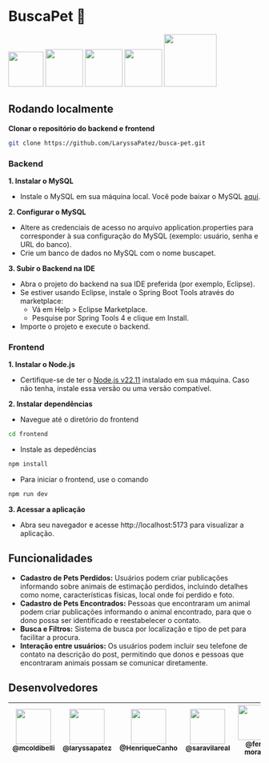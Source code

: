 # BuscaPet 🐾
<p align="left">
    <img width=70 src="https://img.shields.io/badge/Java-ED8B00?style=for-the-badge&logo=openjdk&logoColor=white"/>
    <img width=75 src="https://img.shields.io/badge/Spring-6DB33F?style=for-the-badge&logo=spring&logoColor=white"/>
    <img width=75 src="https://img.shields.io/badge/MySQL-00000F?style=for-the-badge&logo=mysql&logoColor=white"/>
    <img width=75 src="https://img.shields.io/badge/React-20232A?style=for-the-badge&logo=react&logoColor=61DAFBe"/>
    <img width=105 src="https://img.shields.io/badge/TypeScript-007ACC?style=for-the-badge&logo=typescript&logoColor=white"/>
</p>

## Rodando localmente
**Clonar o repositório do backend e frontend**
```bash
git clone https://github.com/LaryssaPatez/busca-pet.git
```
### Backend
**1. Instalar o MySQL**
- Instale o MySQL em sua máquina local. Você pode baixar o MySQL [aqui](https://dev.mysql.com/downloads/installer/).
  
**2. Configurar o MySQL**
- Altere as credenciais de acesso no arquivo application.properties para corresponder à sua configuração do MySQL (exemplo: usuário, senha e URL do banco).
- Crie um banco de dados no MySQL com o nome buscapet.

**3. Subir o Backend na IDE**
- Abra o projeto do backend na sua IDE preferida (por exemplo, Eclipse).
- Se estiver usando Eclipse, instale o Spring Boot Tools através do marketplace:
  - Vá em Help > Eclipse Marketplace.
  - Pesquise por Spring Tools 4 e clique em Install.
- Importe o projeto e execute o backend.
  
### Frontend
**1. Instalar o Node.js**
- Certifique-se de ter o [Node.js v22.11](https://nodejs.org/pt) instalado em sua máquina. Caso não tenha, instale essa versão ou uma versão compatível.

**2. Instalar dependências**
- Navegue até o diretório do frontend
```bash
cd frontend
```
- Instale as depedências
```bash
npm install
```
- Para iniciar o frontend, use o comando
```bash
npm run dev
```
**3. Acessar a aplicação**
- Abra seu navegador e acesse http://localhost:5173 para visualizar a aplicação.

## Funcionalidades
- **Cadastro de Pets Perdidos:** Usuários podem criar publicações informando sobre animais de estimação perdidos, incluindo detalhes como nome, características físicas, local onde foi perdido e foto.
- **Cadastro de Pets Encontrados:** Pessoas que encontraram um animal podem criar publicações informando o animal encontrado, para que o dono possa ser identificado e reestabelecer o contato.
- **Busca e Filtros:** Sistema de busca por localização e tipo de pet para facilitar a procura.
- **Interação entre usuários:** Os usuários podem incluir seu telefone de contato na descrição do post, permitindo que donos e pessoas que encontraram animais possam se comunicar diretamente.

## Desenvolvedores

<table>
<thead>
<tr>

<th align="center" style="text-align: center;"><a href="https://github.com/mcoldibelli"><img src="https://avatars.githubusercontent.com/u/134847635?v=4" width="70" style="max-width: 100%;"><br><sub>@mcoldibelli</sub></a></th>
<th align="center" style="text-align: center;"><a href="https://github.com/LaryssaPatez"><img src="https://avatars.githubusercontent.com/u/132311199?v=4" width="70" style="max-width: 100%;"><br><sub>@laryssapatez</sub></a></th>
<th align="center" style="text-align: center;"><a href="https://github.com/HenriqueCanho"><img src="https://avatars.githubusercontent.com/u/119677892?v=4" width="70" style="max-width: 100%;"><br><sub>@HenriqueCanho</sub></a></th>
<th align="center" style="text-align: center;"><a href="https://github.com/saravilareal"><img src="https://avatars.githubusercontent.com/u/101808264?v=4" width="70" style="max-width: 100%;"><br><sub>@saravilareal</sub></a></th>
<th align="center" style="text-align: center;"><a href="https://github.com/fer-morais"><img src="https://avatars.githubusercontent.com/u/179770439?v=4" width="70" style="max-width: 100%;"><br><sub>@fer-morais</sub></a></th>
<th align="center" style="text-align: center;"><a href=""><img src="" width="70" style="max-width: 100%;"><br><sub>@samuel</sub></a></th>

</tr>
</thead>
</table>
